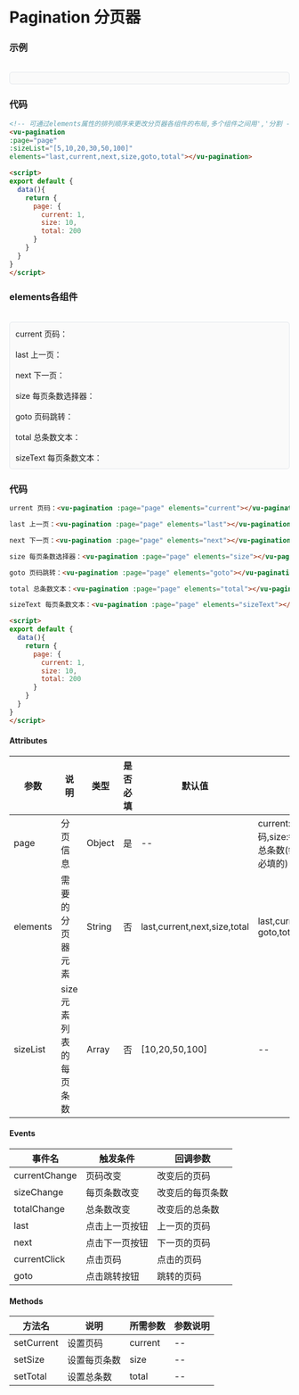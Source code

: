 # Pagination 分页器

### 示例

<br>
<div style="border:1px solid #e4e7ed;border-radius:5px;padding:10px;background-color:#FAFAFA;">
    <vu-pagination 
    :page="page" 
    :sizeList="[5,10,20,30,50,100]" 
    elements="last,current,next,size,goto,total"></vu-pagination>
</div>

<script>
export default {
  data(){
    return {
      page: {
        current: 1,
        size: 10,
        total: 200
      }
    }
  }
}
</script>

### 代码
```html
<!-- 可通过elements属性的排列顺序来更改分页器各组件的布局,多个组件之间用','分割 -->
<vu-pagination 
:page="page" 
:sizeList="[5,10,20,30,50,100]" 
elements="last,current,next,size,goto,total"></vu-pagination>

<script>
export default {
  data(){
    return {
      page: {
        current: 1,
        size: 10,
        total: 200
      }
    }
  }
}
</script>
```

### elements各组件
<br>

<div style="border:1px solid #e4e7ed;border-radius:5px;padding:10px;background-color:#FAFAFA;">
    current 页码：<vu-pagination :page="page" elements="current"></vu-pagination><br><br>
    last 上一页：<vu-pagination :page="page" elements="last"></vu-pagination><br><br>
    next 下一页：<vu-pagination :page="page" elements="next"></vu-pagination><br><br>
    size 每页条数选择器：<vu-pagination :page="page" elements="size"></vu-pagination><br><br>
    goto 页码跳转：<vu-pagination :page="page" elements="goto"></vu-pagination><br><br>
    total 总条数文本：<vu-pagination :page="page" elements="total"></vu-pagination><br><br>
    sizeText 每页条数文本：<vu-pagination :page="page" elements="sizeText"></vu-pagination>
</div>


### 代码
```html
urrent 页码：<vu-pagination :page="page" elements="current"></vu-pagination>

last 上一页：<vu-pagination :page="page" elements="last"></vu-pagination>

next 下一页：<vu-pagination :page="page" elements="next"></vu-pagination>

size 每页条数选择器：<vu-pagination :page="page" elements="size"></vu-pagination>

goto 页码跳转：<vu-pagination :page="page" elements="goto"></vu-pagination>

total 总条数文本：<vu-pagination :page="page" elements="total"></vu-pagination>

sizeText 每页条数文本：<vu-pagination :page="page" elements="sizeText"></vu-pagination>

<script>
export default {
  data(){
    return {
      page: {
        current: 1,
        size: 10,
        total: 200
      }
    }
  }
}
</script>
```


#### Attributes
| 参数 | 说明 | 类型 | 是否必填 | 默认值 | 可选值 |
| ---  | --- | ---  | ---      | ---   | ---   |
| page | 分页信息 | Object | 是 | -- | current:当前页码,size:每页条数,total:总条数(每个参数都是必填的) |
| elements | 需要的分页器元素 | String | 否 | last,current,next,size,total | last,current,next,size,<br>goto,total,sizeText |
| sizeList | size元素列表的每页条数 | Array| 否 | [10,20,50,100] | -- |


#### Events
| 事件名 | 触发条件 | 回调参数 |
|  ---  | ---  | ---  | 
| currentChange | 页码改变 | 改变后的页码 |
| sizeChange | 每页条数改变 | 改变后的每页条数 |
| totalChange | 总条数改变 | 改变后的总条数 |
| last | 点击上一页按钮 | 上一页的页码 |
| next | 点击下一页按钮 | 下一页的页码 |
| currentClick | 点击页码 | 点击的页码 |
| goto | 点击跳转按钮 | 跳转的页码 |


#### Methods
| 方法名 | 说明 | 所需参数 | 参数说明 |
|  ---  | ---  | ---  | --- |
| setCurrent | 设置页码 | current  | -- |
| setSize | 设置每页条数 | size  | -- |
| setTotal | 设置总条数 | total  | -- |
